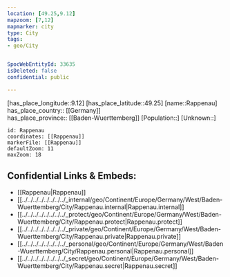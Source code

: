 ```yaml
---
location: [49.25,9.12] 
mapzoom: [7,12] 
mapmarker: city 
type: City
tags:
- geo/City


SpocWebEntityId: 33635
isDeleted: false
confidential: public

---
```

[has_place_longitude::9.12] 
[has_place_latitude::49.25] 
[name::Rappenau] 
has_place_country:: [[Germany]]  
has_place_province:: [[Baden-Wuerttemberg]] 
[Population::] 
[Unknown::] 


```leaflet
id: Rappenau
coordinates: [[Rappenau]] 
markerFile: [[Rappenau]] 
defaultZoom: 11 
maxZoom: 18
```


## Confidential Links & Embeds: 
- [[Rappenau|Rappenau]]  
- [[../../../../../../../../_internal/geo/Continent/Europe/Germany/West/Baden-Wuerttemberg/City/Rappenau.internal|Rappenau.internal]] 
- [[../../../../../../../../_protect/geo/Continent/Europe/Germany/West/Baden-Wuerttemberg/City/Rappenau.protect|Rappenau.protect]] 
- [[../../../../../../../../_private/geo/Continent/Europe/Germany/West/Baden-Wuerttemberg/City/Rappenau.private|Rappenau.private]] 
- [[../../../../../../../../_personal/geo/Continent/Europe/Germany/West/Baden-Wuerttemberg/City/Rappenau.personal|Rappenau.personal]] 
- [[../../../../../../../../_secret/geo/Continent/Europe/Germany/West/Baden-Wuerttemberg/City/Rappenau.secret|Rappenau.secret]] 
